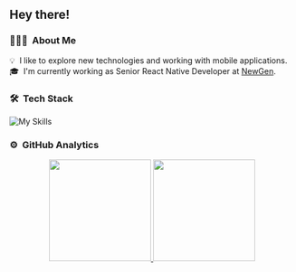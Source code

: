 <h2>Hey there!</h2>

### 👨🏻‍💻 &nbsp;About Me

💡 &nbsp;I like to explore new technologies and working with mobile applications.\
🎓 &nbsp;I'm currently working as Senior React Native Developer at [NewGen](https://newgen.company).

### 🛠 &nbsp;Tech Stack

![My Skills](https://skillicons.dev/icons?i=androidstudio,apple,css,firebase,html,java,js,jest,kotlin,react,redux,sentry,swift,ts)

### ⚙️ &nbsp;GitHub Analytics

<p align="center">
<a href="https://github.com/AVS1508">
  <img height="180em" src="https://github-readme-stats-eight-theta.vercel.app/api?username=mykyta-rusyn&show_icons=true&theme=algolia&include_all_commits=true&count_private=true"/>
  <img height="180em" src="https://github-readme-stats-eight-theta.vercel.app/api/top-langs/?username=mykyta-rusyn&layout=compact&langs_count=8&theme=algolia"/>
</a>
</p>
